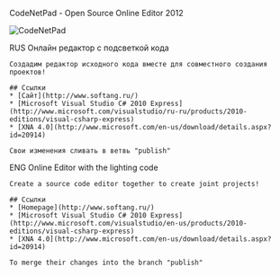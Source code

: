 CodeNetPad - Open Source Online Editor 2012

![CodeNetPad](http://dl.dropbox.com/u/99983316/C%23/CodeNetPad/LOGO_CodeNetPad.png)

RUS
	Онлайн редактор с подсветкой кода
	
	Создадим редактор исходного кода вместе для совместного создания проектов!
	
	## Ссылки
	* [Сайт](http://www.softang.ru/)
	* [Microsoft Visual Studio C# 2010 Express](http://www.microsoft.com/visualstudio/ru-ru/products/2010-editions/visual-csharp-express)
	* [XNA 4.0](http://www.microsoft.com/en-us/download/details.aspx?id=20914)
	
	Свои изменения сливать в ветвь "publish"
	
ENG
	Online Editor with the lighting code
	
	Create a source code editor together to create joint projects!
	
	## Ссылки
	* [Homepage](http://www.softang.ru/)
	* [Microsoft Visual Studio C# 2010 Express](http://www.microsoft.com/visualstudio/en-us/products/2010-editions/visual-csharp-express)
	* [XNA 4.0](http://www.microsoft.com/en-us/download/details.aspx?id=20914)
	
	To merge their changes into the branch "publish"
